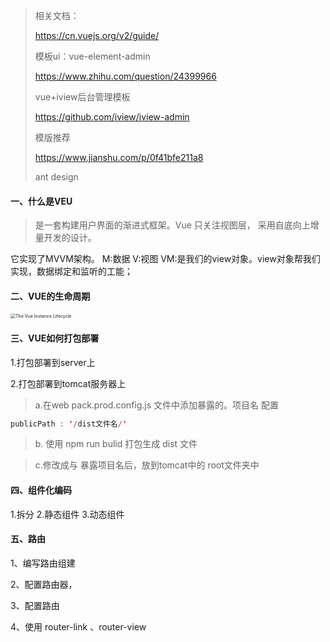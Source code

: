 > 相关文档：
>
> https://cn.vuejs.org/v2/guide/
>
> 模板ui：vue-element-admin
>
> https://www.zhihu.com/question/24399966
>
> vue+iview后台管理模板
>
> https://github.com/iview/iview-admin
>
> 模版推荐
>
> https://www.jianshu.com/p/0f41bfe211a8
>
> ant design



#### 一、什么是VEU

> 是一套构建用户界面的渐进式框架。Vue 只关注视图层， 采用自底向上增量开发的设计。

它实现了MVVM架构。 M:数据 V:视图 VM:是我们的view对象。view对象帮我们实现，数据绑定和监听的工能；

#### 二、VUE的生命周期

<img src="https://gitee.com/liuzihao169/pic/raw/master/image/lifecycle.png" alt="The Vue Instance Lifecycle" style="zoom:50%;" />

#### 三、VUE如何打包部署

1.打包部署到server上

2.打包部署到tomcat服务器上

> a.在web pack.prod.config.js 文件中添加暴露的。项目名 配置

```java
publicPath : '/dist文件名/'
```

> b. 使用 npm run bulid 打包生成 dist 文件

> c.修改成与 暴露项目名后，放到tomcat中的 root文件夹中

#### 四、组件化编码

1.拆分  2.静态组件  3.动态组件

#### 五、路由

1、编写路由组建

2、配置路由器，

3、配置路由

4、使用 router-link 、router-view



